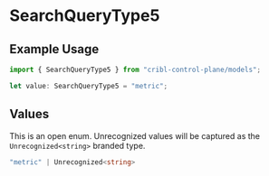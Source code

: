 # SearchQueryType5

## Example Usage

```typescript
import { SearchQueryType5 } from "cribl-control-plane/models";

let value: SearchQueryType5 = "metric";
```

## Values

This is an open enum. Unrecognized values will be captured as the `Unrecognized<string>` branded type.

```typescript
"metric" | Unrecognized<string>
```